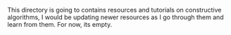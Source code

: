 This directory is going to contains resources and tutorials on constructive algorithms, I would be updating newer resources as I go through them and learn from them. For now, its empty.
